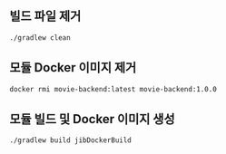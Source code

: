 ## 빌드 파일 제거

```./gradlew clean```

## 모듈 Docker 이미지 제거

```docker rmi movie-backend:latest movie-backend:1.0.0```

## 모듈 빌드 및 Docker 이미지 생성

```./gradlew build jibDockerBuild```
